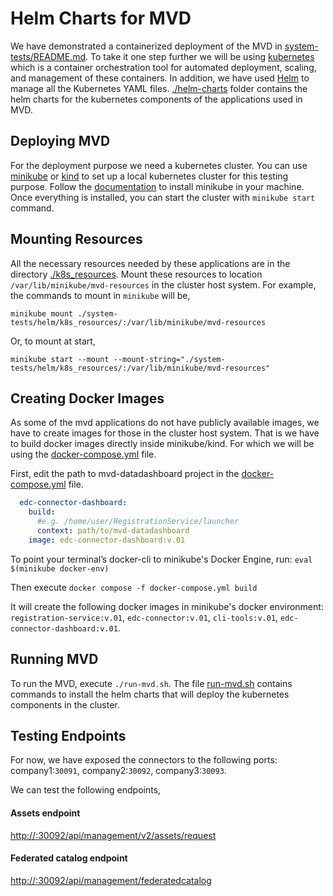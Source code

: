# Helm Charts for MVD
We have demonstrated a containerized deployment of the MVD in [system-tests/README.md](../README.md). To take it one step further 
we will be using [kubernetes](https://kubernetes.io/docs/home/) which is a container orchestration tool for automated deployment, scaling, and management of these containers.
In addition, we have used [Helm](https://helm.sh/docs/) to manage all the Kubernetes YAML files.
[./helm-charts](./helm-charts) folder contains the helm charts for the kubernetes components of the applications used in MVD.


## Deploying MVD
For the deployment purpose we need a kubernetes cluster. You can use [minikube](https://minikube.sigs.k8s.io/docs/) or [kind](https://kind.sigs.k8s.io/) 
to set up a local kubernetes cluster for this testing purpose. Follow the [documentation](https://minikube.sigs.k8s.io/docs/start/) 
to install minikube in your machine. Once everything is installed, you can start the cluster with ```minikube start``` command.


## Mounting Resources
All the necessary resources needed by these applications are in the directory [./k8s_resources](./k8s_resources).
Mount these resources to location ```/var/lib/minikube/mvd-resources```
in the cluster host system. For example, the commands to mount in ```minikube``` will be,

```minikube mount ./system-tests/helm/k8s_resources/:/var/lib/minikube/mvd-resources```

Or, to mount at start,

```minikube start --mount --mount-string="./system-tests/helm/k8s_resources/:/var/lib/minikube/mvd-resources"```


## Creating Docker Images
As some of the mvd applications do not have publicly available images, we have to create images for those in the cluster host system. 
That is we have to build docker images directly inside minikube/kind. For which we will be using the [docker-compose.yml](./docker-compose.yml) file. 

First, edit the path to mvd-datadashboard project in the [docker-compose.yml](./docker-compose.yml) file.
```yaml
  edc-connector-dashboard:
    build:
      #e.g. /home/user/RegistrationService/launcher
      context: path/to/mvd-datadashboard
    image: edc-connector-dashboard:v.01
```

To point your terminal’s docker-cli to minikube's Docker Engine, run:
```eval $(minikube docker-env)``` 

Then execute ```docker compose -f docker-compose.yml build```

It will create the following docker images in minikube's docker environment: 
```registration-service:v.01```, ```edc-connector:v.01```, ```cli-tools:v.01```, ```edc-connector-dashboard:v.01```.


## Running MVD
To run the MVD, execute ```./run-mvd.sh```.
The file [run-mvd.sh](./run-mvd.sh) contains commands to install the helm charts that will deploy the kubernetes components in the cluster.


## Testing Endpoints
For now, we have exposed the connectors to the following ports: company1:```30091```, company2:```30092```, company3:```30093```.

We can test the following endpoints,
#### Assets endpoint
[http://<cluster-ip>:30092/api/management/v2/assets/request]()

#### Federated catalog endpoint
[http://<cluster-ip>:30092/api/management/federatedcatalog]()














